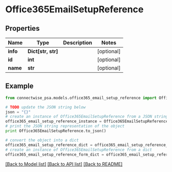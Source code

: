 # Office365EmailSetupReference


## Properties
Name | Type | Description | Notes
------------ | ------------- | ------------- | -------------
**info** | **Dict[str, str]** |  | [optional] 
**id** | **int** |  | [optional] 
**name** | **str** |  | [optional] 

## Example

```python
from connectwise_psa.models.office365_email_setup_reference import Office365EmailSetupReference

# TODO update the JSON string below
json = "{}"
# create an instance of Office365EmailSetupReference from a JSON string
office365_email_setup_reference_instance = Office365EmailSetupReference.from_json(json)
# print the JSON string representation of the object
print Office365EmailSetupReference.to_json()

# convert the object into a dict
office365_email_setup_reference_dict = office365_email_setup_reference_instance.to_dict()
# create an instance of Office365EmailSetupReference from a dict
office365_email_setup_reference_form_dict = office365_email_setup_reference.from_dict(office365_email_setup_reference_dict)
```
[[Back to Model list]](../README.md#documentation-for-models) [[Back to API list]](../README.md#documentation-for-api-endpoints) [[Back to README]](../README.md)


